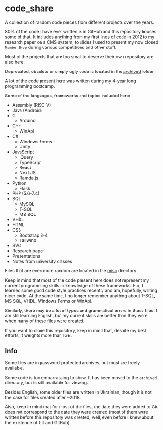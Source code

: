 # code_share

A collection of random code pieces from different projects over the
years.

80% of the code I have ever written is in GitHub and this repository
houses some of that. It includes anything from my first lines of code
in 2012 to my research paper on a CMS system, to slides I used to
present my now closed `Mambo Shop` during various competitions and
other stuff.

Most of the projects that are too small to deserve their own repository
are also here.

Deprecated, obsolete or simply ugly code is located in the
[archived](https://github.com/maxpatiiuk/code_share/tree/main/archived/)
folder

A lot of the code present here was written during my 4-year long
programming bootcamp.

Some of the languages, frameworks and topics included here:
 - Assembly (RISC-V)
 - Java (Android)
 - C
   - Arduino
 - C++
   - WinApi
 - C#
   - Windows Forms
   - Unity
 - JavaScript
   - jQuery
   - TypeScript
   - React
   - Next.JS
   - Ramda.js
 - Python
   - Flask
 - PHP (5.6-7.4)
 - SQL
   - MySQL
   - T-SQL
   - MS SQL
 - VHDL
 - HTML
 - CSS
   - Bootstrap 3-4
   - Tailwind
 - SVG
 - Research paper
 - Presentations
 - Notes from university classes

Files that are even more random are located in the
[misc](https://github.com/maxpatiiuk/code_share/tree/main/misc/)
directory

Keep in mind that most of the code present here does not represent
my current programming skills or knowledge of these frameworks. E.x,
I learned some good code style practices recently and am, hopefully,
writing nicer code. At the same time, I no longer remember anything
about T-SQL, MS SQL, VHDL, Windows Forms or WinApi.

Similarly, there may be a lot of typos and grammatical errors in these
files. I am still learning English, but my current skills are better
than they were when many of these files were created.

If you want to clone this repository, keep in mind that, despite my
best efforts, it weights more than 1GB.

## Info

Some files are in password-protected archives, but most are freely
available.

Some code is too embarrassing to show. It has been moved to the
`archived` directory, but is still available for viewing.

Besides English, some older files are written in Ukrainian, though it
is not the case for files created after ~2018.

Also, keep in mind that for most of the files, the date they were added
to Git does not correspond to the date they were created (most of them
were written before this repository was created, well, even before I
knew about the existence of Git and GitHub).

